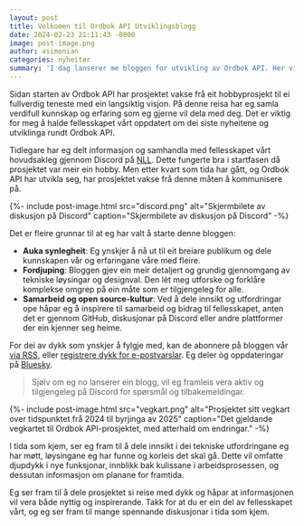 ```yaml
---
layout: post
title: Velkomen til Ordbok API Utviklingsblogg
date: 2024-02-23 21:11:43 -0800
image: post-image.png
author: asimonian
categories: nyheiter
summary: 'I dag lanserer me bloggen for utvikling av Ordbok API. Her vil me dele nyheiter og oppdateringar om Ordbok API. Les meir om kva me har planlagt.'
---
```


Sidan starten av Ordbok API har prosjektet vakse frå eit hobbyprosjekt til ei fullverdig teneste med ein langsiktig visjon. På denne reisa har eg samla verdifull kunnskap og erfaring som eg gjerne vil dela med deg. Det er viktig for meg å halde fellesskapet vårt oppdatert om dei siste nyheitene og utviklinga rundt Ordbok API.

Tidlegare har eg delt informasjon og samhandla med fellesskapet vårt hovudsakleg gjennom Discord på [NLL][nll]. Dette fungerte bra i startfasen då prosjektet var meir ein hobby. Men etter kvart som tida har gått, og Ordbok API har utvikla seg, har prosjektet vakse frå denne måten å kommunisere på.

{%- include post-image.html
    src="discord.png"
    alt="Skjermbilete av diskusjon på Discord"
    caption="Skjermbilete av diskusjon på Discord" -%}

Det er fleire grunnar til at eg har valt å starte denne bloggen:

- **Auka synlegheit**: Eg ynskjer å nå ut til eit breiare publikum og dele kunnskapen vår og erfaringane våre med fleire.
- **Fordjuping**: Bloggen gjev ein meir detaljert og grundig gjennomgang av tekniske løysingar og designval. Den lèt meg utforske og forklåre komplekse omgrep på ein måte som er tilgjengeleg for alle.
- **Samarbeid og open source-kultur**: Ved å dele innsikt og utfordringar ope håpar eg å inspirere til samarbeid og bidrag til fellesskapet, anten det er gjennom GitHub, diskusjonar på Discord eller andre plattformer der ein kjenner seg heime.

For dei av dykk som ynskjer å fylgje med, kan de abonnere på bloggen vår [via RSS][rss], eller [registrere dykk for e-postvarslar][subscribe]. Eg deler òg oppdateringar på [Bluesky][bluesky].

> Sjølv om eg no lanserer ein blogg, vil eg framleis vera aktiv og tilgjengeleg på Discord for spørsmål og tilbakemeldingar.

{%- include post-image.html
    src="vegkart.png"
    alt="Prosjektet sitt vegkart over tidspunktet frå 2024 til byrjinga av 2025"
    caption="Det gjeldande vegkartet til Ordbok API-prosjektet, med atterhald om endringar." -%}

I tida som kjem, ser eg fram til å dele innsikt i dei tekniske utfordringane eg har møtt, løysingane eg har funne og korleis det skal gå. Dette vil omfatte djupdykk i nye funksjonar, innblikk bak kulissane i arbeidsprosessen, og dessutan informasjon om planane for framtida.

Eg ser fram til å dele prosjektet si reise med dykk og håpar at informasjonen vil vera både nyttig og inspirerande. Takk for at du er ein del av fellesskapet vårt, og eg ser fram til mange spennande diskusjonar i tida som kjem.

[nll]: https://norwegianlanguagelearning.no/
[bluesky]: https://bsky.app/profile/ordbokapi.org
[rss]: /feed.xml
[subscribe]: /subscribe/

